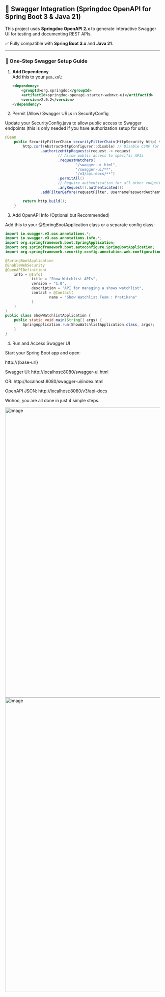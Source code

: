 ## 📘 Swagger Integration (Springdoc OpenAPI for Spring Boot 3 & Java 21)

This project uses **Springdoc OpenAPI 2.x** to generate interactive Swagger UI for testing and documenting REST APIs.

✅ Fully compatible with **Spring Boot 3.x** and **Java 21**.

---

### 🚀 One-Step Swagger Setup Guide

1. **Add Dependency**  
   Add this to your `pom.xml`:

   ```xml
   <dependency>
       <groupId>org.springdoc</groupId>
       <artifactId>springdoc-openapi-starter-webmvc-ui</artifactId>
       <version>2.0.2</version>
   </dependency>

2. Permit (Allow) Swagger URLs in SecurityConfig

Update your SecurityConfig.java to allow public access to Swagger endpoints (this is only needed if you have authorization setup for urls):

```java
@Bean
    public SecurityFilterChain securityFilterChain(HttpSecurity http) throws Exception {
        http.csrf(AbstractHttpConfigurer::disable) // Disable CSRF for simplicity
                .authorizeHttpRequests(request -> request
                        // Allow public access to specific APIs
                        .requestMatchers(
                                "/swagger-ui.html",
                                "/swagger-ui/**",
                                "/v3/api-docs/**")
                        .permitAll()
                        // Require authentication for all other endpoints
                        .anyRequest().authenticated())
                .addFilterBefore(requestFilter, UsernamePasswordAuthenticationFilter.class);

        return http.build();
    }
```

3. Add OpenAPI Info (Optional but Recommended)

Add this to your @SpringBootApplication class or a separate config class:
```java
import io.swagger.v3.oas.annotations.*;
import io.swagger.v3.oas.annotations.info.*;
import org.springframework.boot.SpringApplication;
import org.springframework.boot.autoconfigure.SpringBootApplication;
import org.springframework.security.config.annotation.web.configuration.*;

@SpringBootApplication
@EnableWebSecurity
@OpenAPIDefinition(
	info = @Info(
			title = "Show Watchlist APIs",
			version = "1.0",
			description = "API for managing a shows watchlist",
			contact = @Contact(
					name = "Show Watchlist Team : Pratiksha"
			)
	)
)
public class ShowWatchlistApplication {
	public static void main(String[] args) {
		SpringApplication.run(ShowWatchlistApplication.class, args);
	}
}
```

4. Run and Access Swagger UI

Start your Spring Boot app and open:

http://{base-url}

Swagger UI: http://localhost:8080/swagger-ui.html

OR: http://localhost:8080/swagger-ui/index.html

OpenAPI JSON: http://localhost:8080/v3/api-docs

Wohoo, you are all done in just 4 simple steps.

<img width="944" alt="image" src="https://github.com/user-attachments/assets/7a321468-54af-48da-8efc-bd18e4adbc69" />


<img width="959" alt="image" src="https://github.com/user-attachments/assets/5224f355-4cdb-472c-be0f-bb6a2d90a084" />


